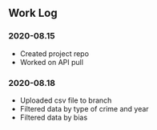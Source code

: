 ## Work Log

### 2020-08.15
* Created project repo
* Worked on API pull

### 2020-08.18
* Uploaded csv file to branch
* Filtered data by type of crime and year
* Filtered data by bias